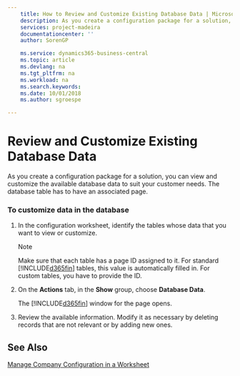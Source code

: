 ```yaml
---
    title: How to Review and Customize Existing Database Data | Microsoft Docs
    description: As you create a configuration package for a solution, you can view and customize the available database data to suit your customer needs. The database table has to have an associated page.
    services: project-madeira
    documentationcenter: ''
    author: SorenGP

    ms.service: dynamics365-business-central
    ms.topic: article
    ms.devlang: na
    ms.tgt_pltfrm: na
    ms.workload: na
    ms.search.keywords:
    ms.date: 10/01/2018
    ms.author: sgroespe

---
```

# Review and Customize Existing Database Data
As you create a configuration package for a solution, you can view and customize the available database data to suit your customer needs. The database table has to have an associated page.  

### To customize data in the database  

1.  In the configuration worksheet, identify the tables whose data that you want to view or customize.  

    > [!NOTE]  
    >  Make sure that each table has a page ID assigned to it. For standard [!INCLUDE[d365fin](includes/d365fin_md.md)] tables, this value is automatically filled in. For custom tables, you have to provide the ID.  

2.  On the **Actions** tab, in the **Show** group, choose **Database Data**.  

     The [!INCLUDE[d365fin](includes/d365fin_md.md)] window for the page opens.  

3.  Review the available information. Modify it as necessary by deleting records that are not relevant or by adding new ones.  

## See Also  
 [Manage Company Configuration in a Worksheet](admin-how-to-manage-company-configuration-in-a-worksheet.md)
